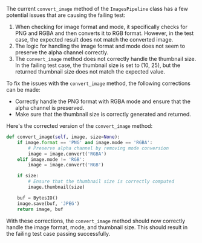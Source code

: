 The current `convert_image` method of the `ImagesPipeline` class has a few potential issues that are causing the failing test:
1. When checking for image format and mode, it specifically checks for PNG and RGBA and then converts it to RGB format. However, in the test case, the expected result does not match the converted image.
2. The logic for handling the image format and mode does not seem to preserve the alpha channel correctly.
3. The `convert_image` method does not correctly handle the thumbnail size. In the failing test case, the thumbnail size is set to (10, 25), but the returned thumbnail size does not match the expected value.

To fix the issues with the `convert_image` method, the following corrections can be made:
- Correctly handle the PNG format with RGBA mode and ensure that the alpha channel is preserved.
- Make sure that the thumbnail size is correctly generated and returned.

Here's the corrected version of the `convert_image` method:

```python
def convert_image(self, image, size=None):
    if image.format == 'PNG' and image.mode == 'RGBA':
        # Preserve alpha channel by removing mode conversion
        image = image.convert('RGBA')
    elif image.mode != 'RGB':
        image = image.convert('RGB')

    if size:
        # Ensure that the thumbnail size is correctly computed
        image.thumbnail(size)

    buf = BytesIO()
    image.save(buf, 'JPEG')
    return image, buf
```

With these corrections, the `convert_image` method should now correctly handle the image format, mode, and thumbnail size. This should result in the failing test case passing successfully.